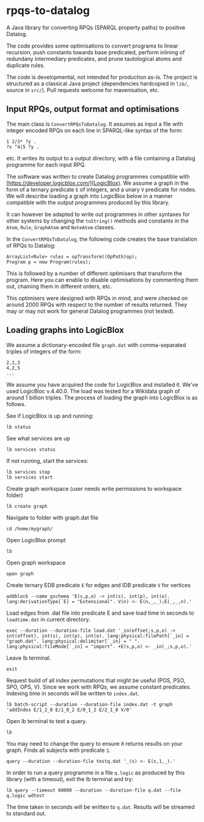 # rpqs-to-datalog
A Java library for converting RPQs (SPARQL property paths) to positive Datalog.

The code provides some optimisations to convert programs to linear recursion, push constants towards base predicated, perform inlining of redundany intermediary predicates, and prune tautological atoms and duplicate rules.

The code is developmental, not intended for production as-is. The project is structured as a classical Java project (dependencies hardcopied in `lib/`, source in `src/`). Pull requests welcome for mavenisation, etc.

## Input RPQs, output format and optimisations

The main class is `ConvertRPQsToDatalog`. It assumes as input a file with integer encoded RPQs on each line in SPARQL-like syntax of the form:

```
1 2/3* ?y .
?x ^4|5 ?y .
```

etc. It writes its output to a output directory, with a file containing a Datalog programme for each input RPQ.

The software was written to create Datalog programmes compatible with [https://developer.logicblox.com/](LogicBlox). We assume a graph in the form of a ternary predicate `E` of integers, and a unary `V` predicate for nodes. We will describe loading a graph into LogicBlox below in a manner compatible with the output programmes produced by this library. 

It can however be adapted to write out programmes in other syntaxes for other systems by changing the `toString()` methods and constants in the `Atom`, `Rule`, `GraphAtom` and `NoteAtom` classes.

In the `ConvertRPQsToDatalog`, the following code creates the base translation of RPQs to Datalog:

```
ArrayList<Rule> rules = opTransform((OpPath)op);
Program p = new Program(rules);
```

This is followed by a number of different optimisers that transform the program. Here you can enable to disable optimisations by commenting them out, chaining them in different orders, etc. 

This optimisers were designed with RPQs in mind, and were checked on around 2000 RPQs with respect to the number of results returned. They may or may not work for general Datalog programmes (not tested). 

## Loading graphs into LogicBlox

We assume a dictionary-encoded file `graph.dat` with comma-separated triples of integers of the form:

```
2,1,3
4,2,5
...
```

We assume you have acquired the code for LogicBlox and installed it. We've used LogicBloc v.4.40.0. The load was tested for a Wikidata graph of around 1 billion triples. The process of loading the graph into LogicBlox is as follows.

See if LogicBlox is up and running:

```
lb status
```

See what services are up

```
lb services status
```

If not running, start the services:

```
lb services stop
lb services start
```

Create graph workspace (user needs write permissions to workspace folder)

```
lb create graph
```

Navigate to folder with graph.dat file

```
cd /home/mygraph/
```

Open LogicBlox prompt

```
lb
```


Open graph workspace

```
open graph
```

Create ternary EDB predicate `E` for edges and IDB predicate `V` for vertices

```
addblock --name gschema 'E(s,p,o) -> int(s), int(p), int(o). lang:derivationType[`E] = "Extensional". V(n) <- E(n,_,_);E(_,_,n).'
```

Load edges from .dat file into predicate E and save load time in seconds to `loadtime.dat` in current directory.

```
exec --duration --duration-file load.dat '_in(offset;s,p,o) -> int(offset), int(s), int(p), int(o). lang:physical:filePath[`_in] = "graph.dat". lang:physical:delimiter[`_in] = " ". lang:physical:fileMode[`_in] = "import". +E(s,p,o) <- _in(_;s,p,o).'
```

Leave lb terminal.

```
exit
```

Request build of all index permutations that might be useful (POS, PSO, SPO, OPS, V). Since we work with RPQs, we assume constant predicates. Indexing time in seconds will be written to `index.dat`.

```
lb batch-script --duration --duration-file index.dat -t graph 'addIndex E/1_2_0 E/1_0_2 E/0_1_2 E/2_1_0 V/0'
```

Open lb terminal to test a query.

```
lb
```

You may need to change the query to ensure it returns results on your graph. Finds all subjects with predicate `1`.

```
query --duration --duration-file testq.dat '_(s) <- E(s,1,_).'
```

In order to run a query programme in a file `q.logic` as produced by this library (with a timeout), exit the lb terminal and try:

```
lb query --timeout 60000 --duration --duration-file q.dat --file q.logic wdtest
```

The time taken in seconds will be written to `q.dat`. Results will be streamed to standard out.
